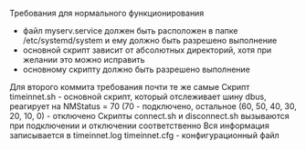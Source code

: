 Требования для нормального функционирования
- файл myserv.service должен быть расположен в папке /etc/systemd/system и ему должно быть разрешено выполнение
- основной скрипт зависит от абсолютных директорий, хотя при желании это можно исправить
- основному скрипту должно быть разрешено выполнение

Для второго коммита требования почти те же самые
Скрипт timeinnet.sh - основной скрипт, который отслеживает шину dbus, реагирует на NMStatus = 70 (70 - подключено, остальное (60, 50, 40, 30, 20, 10, 0) - отключено
Скрипты connect.sh и disconnect.sh вызываются при подключении и отключении соответственно
Вся информация записывается в timeinnet.log
timeinnet.cfg - конфигурационный файл
